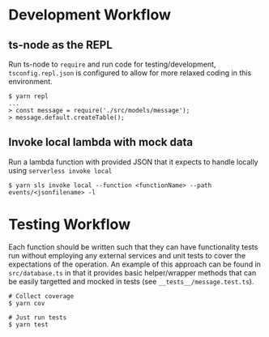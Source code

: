 # Development Workflow

## ts-node as the REPL

Run ts-node to `require` and run code for testing/development, `tsconfig.repl.json` is configured to allow for more relaxed coding in this environment.

```
$ yarn repl
...
> const message = require('./src/models/message');
> message.default.createTable();
```

## Invoke local lambda with mock data

Run a lambda function with provided JSON that it expects to handle locally using `serverless invoke local`

```
$ yarn sls invoke local --function <functionName> --path events/<jsonfilename> -l
```

# Testing Workflow

Each function should be written such that they can have functionality tests run without employing any external services and unit tests to cover
the expectations of the operation. An example of this approach can be found in `src/database.ts` in that it provides basic helper/wrapper methods
that can be easily targetted and mocked in tests (see `__tests__/message.test.ts`).

```
# Collect coverage
$ yarn cov

# Just run tests
$ yarn test
```
